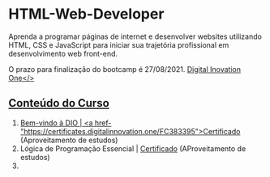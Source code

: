 # HTML-Web-Developer

Aprenda a programar páginas de internet e desenvolver websites utilizando HTML, CSS e JavaScript para iniciar sua trajetória profissional em desenvolvimento web front-end.


O prazo para finalização do bootcamp é 27/08/2021.
<a href="https://web.digitalinnovation.one/track/html-web-developer?tab=path">Digital Inovation One</>

  
## Conteúdo do Curso
  
  
1. Bem-vindo à DIO | <a href-"https://certificates.digitalinnovation.one/FC383395">Certificado</a> (Aproveitamento de estudos)
2. Lógica de Programação Essencial | <a href="https://certificates.digitalinnovation.one/E652CC53">Certificado</a> (AProveitamento de estudos)
3. 
